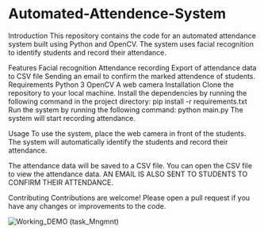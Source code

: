 # Automated-Attendence-System

Introduction
This repository contains the code for an automated attendance system built using Python and OpenCV. The system uses facial recognition to identify students and record their attendance.

Features
Facial recognition
Attendance recording
Export of attendance data to CSV file
Sending an email to confirm the marked attendence of students.
Requirements
Python 3
OpenCV
A web camera
Installation
Clone the repository to your local machine.
Install the dependencies by running the following command in the project directory:
pip install -r requirements.txt
Run the system by running the following command:
python main.py
The system will start recording attendance.

Usage
To use the system, place the web camera in front of the students. The system will automatically identify the students and record their attendance.

The attendance data will be saved to a CSV file. You can open the CSV file to view the attendance data.
AN EMAIL IS ALSO SENT TO STUDENTS TO CONFIRM THEIR ATTENDANCE.

Contributing
Contributions are welcome! Please open a pull request if you have any changes or improvements to the code.


![Working_DEMO (task_Mngmnt)](https://github.com/Amitsirauthiya/Automated-Attendence-System/assets/94832002/4a93341c-5b4e-4d0c-b1f3-b934cd425170)

